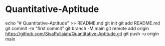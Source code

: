 # Quantitative-Aptitude
echo "# Quantitative-Aptitude" >> README.md
git init
git add README.md
git commit -m "first commit"
git branch -M main
git remote add origin https://github.com/SivaPullaiah/Quantitative-Aptitude.git
git push -u origin main